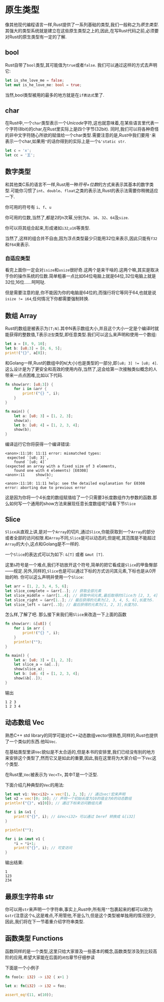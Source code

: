 # 原生类型

像其他现代编程语言一样,Rust提供了一系列基础的类型,我们一般称之为*原生类型*.其强大的类型系统就是建立在这些原生类型之上的,因此,在写Rust代码之前,必须要对Rust的原生类型有一定的了解.

## bool

Rust自带了`bool`类型,其可能值为`true`或者`false`.
我们可以通过这样的方式去声明它:
```rust
let is_she_love_me = false;
let mut is_he_love_me: bool = true;
```
当然,bool类型被用的最多的地方就是在`if表达式`里了.

## char

在Rust中,一个`char`类型表示一个*Unicode*字符,这也就意味着,在某些语言里代表一个字符(8bit)的char,在Rust里实际上是四个字节(32bit).
同时,我们可以将各种奇怪的非中文字符随心所欲的赋值给一个char类型.需要注意的是,Rust中我们要用`'`来表示一个char,如果用`"`的话你得到的实际上是一个`&'static str`.

```rust
let c = 'x';
let cc = '王';
```

## 数字类型

和其他类C系的语言不一样,Rust用一种*符号+位数*的方式来表示其基本的数字类型.可能你习惯了`int`、`double`、`float`之类的表示法,Rust的表示法需要你稍微适应一下.

你可用的符号有 `i`、`f`、`u`

你可用的位数,当然了,都是2的n次幂,分别为`8`、`16`、`32`、`64`及`size`.

你可以将其组合起来,形成诸如`i32`,`u16`等类型.

当然了,这样的组合并不自由,因为浮点类型最少只能用32位来表示,因此只能有`f32`和`f64`来表示.

### 自适应类型

看完上面你一定会对`isize`和`usize`很好奇.这两个是来干啥的.这两个嘛,其实是取决于你的操作系统的位数.简单粗暴一点比如64位电脑上就是64位,32位电脑上就是32位,16位……呵呵哒.

但是需要注意的是,你不能因为你的电脑是64位的,而强行将它等同于64,也就是说`isize != i64`,任何情况下你都需要强制转换.

## 数组 Array

Rust的数组是被表示为`[T;N]`.其中N表示数组大小,并且这个大小一定是个编译时就能获得的整数值,T表示`泛型`类型,即任意类型.我们可以这么来声明和使用一个数组:

```rust
let a = [8, 9, 10];
let b: [u8;3] = [8, 6, 5];
print!("{}", a[0]);
```

和Golang一样,Rust的数组中的`N`(大小)也是类型的一部分,即`[u8; 3] != [u8; 4]`.这么设计是为了更安全和高效的使用内存,当然了,这会给第一次接触类似概念的人带来一点点困难,比如以下代码.

```rust
fn show(arr: [u8;3]) {
    for i in &arr {
        print!("{} ", i);
    }
}

fn main() {
    let a: [u8; 3] = [1, 2, 3];
    show(a);
    let b: [u8; 4] = [1, 2, 3, 4];
    show(b);
}
```

编译运行它你将获得一个编译错误:

```
<anon>:11:10: 11:11 error: mismatched types:
 expected `[u8; 3]`,
    found `[u8; 4]`
(expected an array with a fixed size of 3 elements,
    found one with 4 elements) [E0308]
<anon>:11     show(b);
                   ^
<anon>:11:10: 11:11 help: see the detailed explanation for E0308
error: aborting due to previous error
```

这是因为你将一个4长度的数组赋值给了一个只需要3长度数组作为参数的函数.那么如何写一个通用的show方法来展现任意长度数组呢?请看下节`Slice`

## Slice

`Slice`从直观上讲,是对一个`Array`的切片,通过`Slice`,你能获取到一个`Array`的部分或者全部的访问权限.和`Array`不同,`Slice`是可以动态的,但是呢,其范围是不能超过`Array`的大小,这点和Golang是不一样的.

一个`Slice`的表达式可以为如下: `&[T]` 或者 `&mut [T]`.

这里`&`符号是一个难点,我们不妨放开这个符号,简单的把它看成是`Slice`的甲鱼臀部——规定.另外,同样的,`Slice`也是可以通过下标的方式访问其元素,下标也是从0开始的哟.
你可以这么声明并使用一个`Slice`:

```rust
let arr = [1, 2, 3, 4, 5, 6];
let slice_complete = &arr[..]; // 获取全部元素
let slice_middle = &arr[1..4]; // 获取中间元素,最后取得的Slice为 [2, 3, 4] .切片遵循左闭右开原则.
let slice_right = &arr[1..]; // 最后获得的元素为[2, 3, 4, 5, 6],长度为5.
let slice_left = &arr[..3]; // 最后获得的元素为[1, 2, 3],长度为3.
```

怎么样,了解了吧.
那么接下来我们用`Slice`来改造一下上面的函数

```rust
fn show(arr: &[u8]) {
    for i in arr {
        print!("{} ", i);
    }
    println!("");
}

fn main() {
    let a: [u8; 3] = [1, 2, 3];
    let slice_a = &a[..];
    show(slice_a);
    let b: [u8; 4] = [1, 2, 3, 4];
    show(&b[..]);
}
```
输出
```
1 2 3
1 2 3 4
```

## 动态数组 Vec

熟悉C++ std library的同学可能对C++动态数组vector很熟悉,同样的,Rust也提供了一个类似的东西.他叫`Vec`.

在基础类型里讲`Vec`貌似是不太合适的,但是本书的安排里,我们已经没有别的地方来安排这个类型了,然而它又是如此的重要,因此,我在这里将为大家介绍一下`Vec`这个类型.

在Rust里,`Vec`被表示为 `Vec<T>`, 其中T是一个泛型.

下面介绍几种典型的`Vec`的用法:

```rust
let mut v1: Vec<i32> = vec![1, 2, 3]; // 通过vec!宏来声明
let v2 = vec![0; 10]; // 声明一个初始长度为10的值全为0的动态数组
println!("{}", v1[0]); // 通过下标来访问数组元素

for i in &v1 {
    print!("{}", i); // &Vec<i32> 可以通过 Deref 转换成 &[i32]
}

println!("");

for i in &mut v1 {
    *i = *i+1;
    print!("{}", i); // 可变访问
}

```
输出结果:
```
1
123
234
```

## 最原生字符串 str

你可以用`str`来声明一个字符串,事实上,Rust中,所有用`""`包裹起来的都可以称为`&str`(注意这个`&`,这是难点,不用管他,不是么?),但是这个类型被单独用的情况很少,因此,我们将在下一节着重介绍字符串类型.

## 函数类型 Functions

函数同样的是一个类型,这里只给大家普及一些基本的概念,函数类型涉及到比较高阶的应用,希望大家能在后面的`闭包`章节仔细参读

下面是一个小例子

```rust
fn foo(x: i32) -> i32 { x+1 }

let x: fn(i32) -> i32 = foo;

assert_eq!(11, x(10));
```
